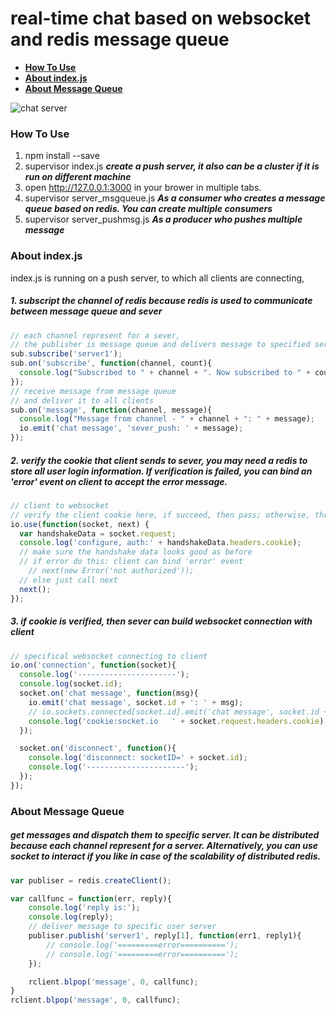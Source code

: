 # real-time chat based on websocket and redis message queue

* [**How To Use**](https://github.com/yinchuandong/chat_websocket#How-To-Use)
* [**About index.js**](https://github.com/yinchuandong/chat_websocket#About-indexjs)
* [**About Message Queue**](https://github.com/yinchuandong/chat_websocket#About-Message-Queue)

![chat server](https://github.com/yinchuandong/chat_websocket/blob/master/screenshot/chat_server.png)

### How To Use
   1. npm install --save
   2. supervisor index.js ***create a push server, it also can be a cluster if it is run on different machine***
   3. open http://127.0.0.1:3000 in your brower in multiple tabs.
   4. supervisor server_msgqueue.js ***As a consumer who creates a message queue based on redis. You can create multiple consumers***
   5. supervisor server_pushmsg.js  ***As a producer who pushes multiple message***


### About index.js
   index.js is running on a push server, to which all clients are connecting,

##### 1. subscript the channel of redis because redis is used to communicate between message queue and sever
```javascript
// each channel represent for a sever,
// the publisher is message queue and delivers message to specified server
sub.subscribe('server1');
sub.on('subscribe', function(channel, count){
  console.log("Subscribed to " + channel + ". Now subscribed to " + count + " channel(s).");
});
// receive message from message queue
// and deliver it to all clients
sub.on('message', function(channel, message){
  console.log("Message from channel - " + channel + ": " + message);
  io.emit('chat message', 'sever_push: ' + message);
});
```

##### 2. verify the cookie that client sends to sever, you may need a redis to store all user login information. If verification is failed, you can bind an 'error' event on client to accept the error message.
```javascript
// client to websocket
// verify the client cookie here, if succeed, then pass; otherwise, throw exception
io.use(function(socket, next) {
  var handshakeData = socket.request;
  console.log('configure, auth:' + handshakeData.headers.cookie);
  // make sure the handshake data looks good as before
  // if error do this: client can bind 'error' event
    // next(new Error('not authorized'));
  // else just call next
  next();
});
```

##### 3. if cookie is verified, then sever can build websocket connection with client
```javascript
// specifical websocket connecting to client
io.on('connection', function(socket){
  console.log('----------------------');
  console.log(socket.id);
  socket.on('chat message', function(msg){
    io.emit('chat message', socket.id + ': ' + msg);
    // io.sockets.connected[socket.id].emit('chat message', socket.id + ': ' + msg);
    console.log('cookie:socket.io   ' + socket.request.headers.cookie);
  });

  socket.on('disconnect', function(){
    console.log('disconnect: socketID=' + socket.id);
    console.log('----------------------');
  });
});
```

### About Message Queue
##### get messages and dispatch them to specific server. It can be distributed because each channel represent for a server. Alternatively, you can use socket to interact if you like in case of the scalability of distributed redis.
```javascript
var publiser = redis.createClient();

var callfunc = function(err, reply){
    console.log('reply is:');
    console.log(reply);
    // deliver message to specific user server
    publiser.publish('server1', reply[1], function(err1, reply1){
        // console.log('=========error==========');
        // console.log('=========error==========');
    });

    rclient.blpop('message', 0, callfunc);
}
rclient.blpop('message', 0, callfunc);
```

   
